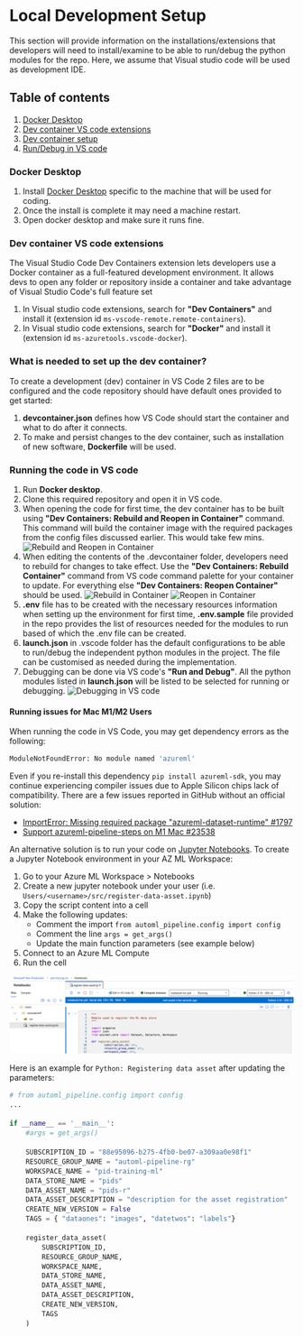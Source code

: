 # Local Development Setup

This section will provide information on the installations/extensions that developers will need to install/examine to be able to run/debug the python modules for the repo. Here, we assume that Visual studio code will be used as development IDE.

## Table of contents

1. [Docker Desktop](#docker-desktop)
1. [Dev container VS code extensions](#dev-container-vs-code-extensions)
1. [Dev container setup](#what-is-needed-to-set-up-the-dev-container)
1. [Run/Debug in VS code](#running-the-code-in-vs-code)

### Docker Desktop

1. Install [Docker Desktop](https://www.docker.com) specific to the machine that will be used for coding.
1. Once the install is complete it may need a machine restart.
1. Open docker desktop and make sure it runs fine.

### Dev container VS code extensions

The Visual Studio Code Dev Containers extension lets developers use a Docker container as a full-featured development environment. It allows devs to open any folder or repository inside a container and take advantage of Visual Studio Code's full feature set

1. In Visual studio code extensions, search for **"Dev Containers"** and install it (extension id `ms-vscode-remote.remote-containers`).
1. In Visual studio code extensions, search for **"Docker"** and install it (extension id `ms-azuretools.vscode-docker`).

### What is needed to set up the dev container?

To create a development (dev) container in VS Code 2 files are to be configured and the code repository should have default ones provided to get started:

1. **devcontainer.json** defines how VS Code should start the container and what to do after it connects.
1. To make and persist changes to the dev container, such as installation of new software, **Dockerfile** will be used.

### Running the code in VS code

1. Run **Docker desktop**.
1. Clone this required repository and open it in VS code.
1. When opening the code for first time, the dev container has to be built using **"Dev Containers: Rebuild and Reopen in Container"** command. This command will build the container image with the required packages from the config files discussed earlier. This would take few mins.
![Rebuild and Reopen in Container](/docs/images/RebuildAndReopenContainer.jpg)
1. When editing the contents of the .devcontainer folder, developers need to rebuild for changes to take effect. Use the **"Dev Containers: Rebuild Container"** command from VS code command palette for your container to update. For everything else **"Dev Containers: Reopen Container"** should be used.
![Rebuild in Container](/docs/images/RebuildContainer.jpg)
![Reopen in Container](/docs/images/ReopenContainer.jpg)
1. **.env** file has to be created with the necessary resources information when setting up the environment for first time, **.env.sample** file provided in the repo provides the list of resources needed for the modules to run based of which the .env file can be created.
1. **launch.json** in .vscode folder has the default configurations to be able to run/debug the independent python modules in the project. The file can be customised as needed during the implementation.
1. Debugging can be done via VS code's **"Run and Debug"**. All the python modules listed in **launch.json** will be listed to be selected for running or debugging.
![Debugging in VS code](/docs/images/Debug.jpg)

#### Running issues for Mac M1/M2 Users

When running the code in VS Code, you may get dependency errors as the following:

```bash
ModuleNotFoundError: No module named 'azureml'
```

Even if you re-install this dependency `pip install azureml-sdk`, you may continue experiencing compiler issues due to Apple Silicon chips lack of compatibility. There are a few issues reported in GitHub without an official solution:

- [ImportError: Missing required package "azureml-dataset-runtime" #1797](https://github.com/Azure/MachineLearningNotebooks/issues/1797)
- [Support azureml-pipeline-steps on M1 Mac #23538](https://github.com/Azure/azure-sdk-for-python/issues/23538)

An alternative solution is to run your code on [Jupyter Notebooks](https://learn.microsoft.com/en-us/azure/machine-learning/how-to-run-jupyter-notebooks?view=azureml-api-2). To create a Jupyter Notebook environment in your AZ ML Workspace:

1. Go to your Azure ML Workspace > Notebooks
1. Create a new jupyter notebook under your user (i.e. `Users/<username>/src/register-data-asset.ipynb`)
1. Copy the script content into a cell
1. Make the following updates:
    - Comment the import `from automl_pipeline.config import config`
    - Comment the line `args = get_args()`
    - Update the main function parameters (see example below)
1. Connect to an Azure ML Compute
1. Run the cell

![Notebook setup example](./images/notebook-setup-example.png)

Here is an example for `Python: Registering data asset` after updating the parameters:

```python
# from automl_pipeline.config import config
...

if __name__ == '__main__':
    #args = get_args()

    SUBSCRIPTION_ID = "88e95096-b275-4fb0-be07-a309aa0e98f1"
    RESOURCE_GROUP_NAME = "automl-pipeline-rg"
    WORKSPACE_NAME = "pid-training-ml"
    DATA_STORE_NAME = "pids"
    DATA_ASSET_NAME = "pids-r"
    DATA_ASSET_DESCRIPTION = "description for the asset registration"
    CREATE_NEW_VERSION = False
    TAGS = { "dataones": "images", "datetwos": "labels"}

    register_data_asset(
        SUBSCRIPTION_ID,
        RESOURCE_GROUP_NAME,
        WORKSPACE_NAME,
        DATA_STORE_NAME,
        DATA_ASSET_NAME,
        DATA_ASSET_DESCRIPTION,
        CREATE_NEW_VERSION,
        TAGS
    )
```
